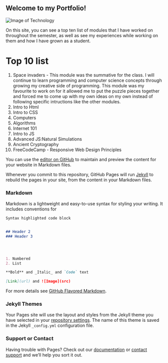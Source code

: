 ## Welcome to my Portfolio!
![Image of Technology](https://www.cpacanada.ca/-/media/site/operational/ec-education-certification/images/g10269-ec.jpg)

On this site, you can see a top ten list of modules that I have worked on throughout the semester, as well as see my experiences while working on them and how I have grown as a student.

# Top 10 list
1. Space invaders - This module was the summative for the class. I will continue to learn programming and computer science concepts through growing my creative side of programming. This module was my favourite to work on for it allowed me to put the puzzle pieces together and forced me to come up with my own ideas on my own instead of following specific intructions like the other modules.
2. Intro to Html 
3. Intro to CSS
4. Computers
5. Algorithms
6. Internet 101
7. Intro to JS
8. Advanced JS:Natural Simulations
9. Ancient Cryptography
10. FreeCodeCamp - Responsive Web Design Principles






You can use the [editor on GitHub](https://github.com/ChrisVodden/Portfolio/edit/master/index.md) to maintain and preview the content for your website in Markdown files.

Whenever you commit to this repository, GitHub Pages will run [Jekyll](https://jekyllrb.com/) to rebuild the pages in your site, from the content in your Markdown files.

### Markdown

Markdown is a lightweight and easy-to-use syntax for styling your writing. It includes conventions for

```markdown
Syntax highlighted code block


## Header 2
### Header 3




1. Numbered
2. List

**Bold** and _Italic_ and `Code` text

[Link](url) and ![Image](src)
```

For more details see [GitHub Flavored Markdown](https://guides.github.com/features/mastering-markdown/).

### Jekyll Themes

Your Pages site will use the layout and styles from the Jekyll theme you have selected in your [repository settings](https://github.com/ChrisVodden/Portfolio/settings). The name of this theme is saved in the Jekyll `_config.yml` configuration file.

### Support or Contact

Having trouble with Pages? Check out our [documentation](https://help.github.com/categories/github-pages-basics/) or [contact support](https://github.com/contact) and we’ll help you sort it out.
